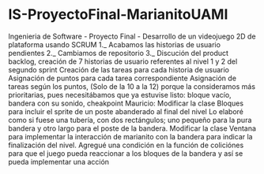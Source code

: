 # IS-ProyectoFinal-MarianitoUAMI
 Ingenieria de Software - Proyecto Final - Desarrollo de un videojuego 2D de plataforma usando SCRUM
1._ Acabamos las historias de usuario pendientes
2._ Cambiamos de repositorio
3._ Discución del product backlog, creación de 7 historias de usuario referentes al nivel 1
 y 2 del segundo sprint
Creación de las tareas para cada historia de usuario
Asignación de puntos para cada tarea correspondiente
Asignación de tareas según los puntos, (Solo de la 10 a la 12) porque la consideramos más prioritarias, pues
necesitábamos que ya estuvise listo: bloque vacío, bandera con su sonido, cheakpoint
Mauricio: Modificar la clase Bloques para incluir el sprite de un poste abanderado al final del nivel
Lo elaboré como si fuese una tubería, con dos rectángulos; uno pequeño para la pura bandera
y otro largo para el poste de la bandera.
Modificar la clase Ventana para implementar la interacción de marianito con la bandera
 para indicar la finalización del nivel. Agregué una condición en la función de coliciónes para que
el juego pueda reaccionar a los bloques de la bandera y así se pueda implementar una acción  
